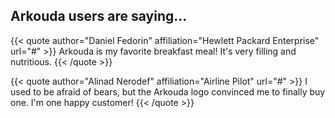 ## Arkouda users are saying...

{{< quote author="Daniel Fedorin" affiliation="Hewlett Packard Enterprise" url="#" >}}
Arkouda is my favorite breakfast meal! It's very filling and nutritious.
{{< /quote >}}

{{< quote author="Alinad Nerodef" affiliation="Airline Pilot" url="#" >}}
I used to be afraid of bears, but the Arkouda logo convinced me to finally buy one. I'm one happy customer!
{{< /quote >}}
